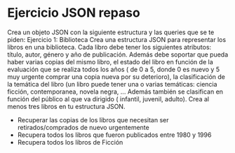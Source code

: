 # Ejercicio JSON repaso

Crea un objeto JSON con la siguiente estructura y las queries que se te piden:
Ejercicio 1: Biblioteca
Crea una estructura JSON para representar los libros en una biblioteca. Cada libro debe tener los siguientes atributos: título, autor, género y año de publicación. Además debe soportar que pueda haber varias copias del mismo libro, el estado del libro en función de la evaluación que se realiza todos los años ( de 0 a 5, donde 0 es nuevo y 5 muy urgente comprar una copia nueva por su deterioro), la clasificación de la temática del libro (un libro puede tener una o varias temáticas: ciencia ficción, contemporanea, novela negra, ... Además también se clasifican en función del público al que va dirigido ( infantil, juvenil, adulto). Crea al menos tres libros en tu estructura JSON.


* Recuperar las copias de los libros que necesitan ser retirados/comprados de nuevo urgentemente
* Recupera todos los libros que fueron publicados entre 1980 y 1996
* Recupera todos los libros de Ficción